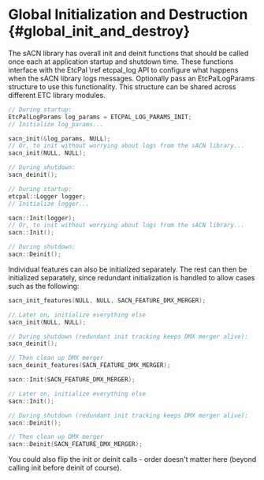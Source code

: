 # Global Initialization and Destruction                                  {#global_init_and_destroy}

The sACN library has overall init and deinit functions that should be called once each at
application startup and shutdown time. These functions interface with the EtcPal \ref etcpal_log
API to configure what happens when the sACN library logs messages. Optionally pass an
EtcPalLogParams structure to use this functionality. This structure can be shared across different
ETC library modules.

<!-- CODE_BLOCK_START -->
```c
// During startup:
EtcPalLogParams log_params = ETCPAL_LOG_PARAMS_INIT;
// Initialize log_params...

sacn_init(&log_params, NULL);
// Or, to init without worrying about logs from the sACN library...
sacn_init(NULL, NULL);

// During shutdown:
sacn_deinit();
```
<!-- CODE_BLOCK_MID -->
```cpp
// During startup:
etcpal::Logger logger;
// Initialize logger...

sacn::Init(logger);
// Or, to init without worrying about logs from the sACN library...
sacn::Init();

// During shutdown:
sacn::Deinit();
```
<!-- CODE_BLOCK_END -->

Individual features can also be initialized separately. The rest can then be initialized
separately, since redundant initialization is handled to allow cases such as the following:

<!-- CODE_BLOCK_START -->
```c
sacn_init_features(NULL, NULL, SACN_FEATURE_DMX_MERGER);

// Later on, initialize everything else
sacn_init(NULL, NULL);

// During shutdown (redundant init tracking keeps DMX merger alive):
sacn_deinit();

// Then clean up DMX merger
sacn_deinit_features(SACN_FEATURE_DMX_MERGER);
```
<!-- CODE_BLOCK_MID -->
```cpp
sacn::Init(SACN_FEATURE_DMX_MERGER);

// Later on, initialize everything else
sacn::Init();

// During shutdown (redundant init tracking keeps DMX merger alive):
sacn::Deinit();

// Then clean up DMX merger
sacn::Deinit(SACN_FEATURE_DMX_MERGER);
```
<!-- CODE_BLOCK_END -->

You could also flip the init or deinit calls - order doesn't matter here (beyond calling init
before deinit of course).
